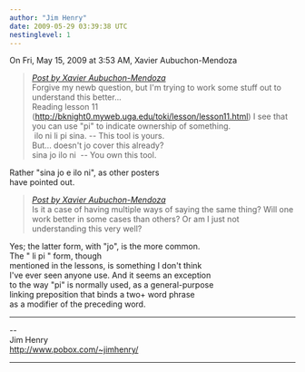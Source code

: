 ```yaml
---
author: "Jim Henry"
date: 2009-05-29 03:39:38 UTC
nestinglevel: 1
---
```

On Fri, May 15, 2009 at 3:53 AM, Xavier Aubuchon-Mendoza  

> [_Post by Xavier Aubuchon-Mendoza_](/fyf9iB0Q/pi-vs-jo#post1)  
> Forgive my newb question, but I'm trying to work some stuff out to understand this better...  
> Reading lesson 11 (http://bknight0.myweb.uga.edu/toki/lesson/lesson11.html) I see that you can use "pi" to indicate ownership of something.  
>  ilo ni li pi sina. -- This tool is yours.  
> But... doesn't jo cover this already?  
> sina jo ilo ni  -- You own this tool.  
> 

Rather "sina jo e ilo ni", as other posters  
have pointed out.  

> [_Post by Xavier Aubuchon-Mendoza_](/fyf9iB0Q/pi-vs-jo#post1)  
> Is it a case of having multiple ways of saying the same thing? Will one work better in some cases than others? Or am I just not understanding this very well?  
> 

Yes; the latter form, with "jo", is the more common.  
The "<possession> li pi <person>" form, though  
mentioned in the lessons, is something I don't think  
I've ever seen anyone use. And it seems an exception  
to the way "pi" is normally used, as a general-purpose  
linking preposition that binds a two+ word phrase  
as a modifier of the preceding word.  

***

\--  
Jim Henry  
http://www.pobox.com/~jimhenry/  


***